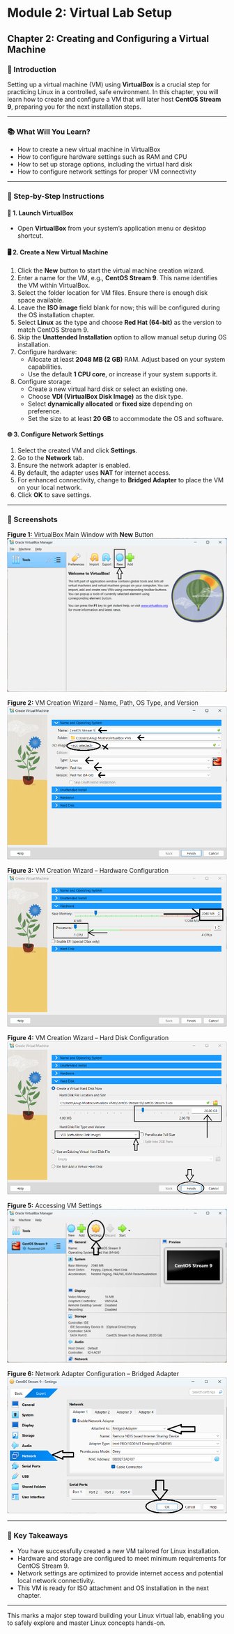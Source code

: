 # Module 2: Virtual Lab Setup

## Chapter 2: Creating and Configuring a Virtual Machine

### 📝 Introduction

Setting up a virtual machine (VM) using **VirtualBox** is a crucial step for practicing Linux in a controlled, safe environment. In this chapter, you will learn how to create and configure a VM that will later host **CentOS Stream 9**, preparing you for the next installation steps.

---

### 📚 What Will You Learn?

- How to create a new virtual machine in VirtualBox  
- How to configure hardware settings such as RAM and CPU  
- How to set up storage options, including the virtual hard disk  
- How to configure network settings for proper VM connectivity

---

### 🔧 Step-by-Step Instructions

#### 🚀 1. Launch VirtualBox

- Open **VirtualBox** from your system’s application menu or desktop shortcut.

#### 🖥️ 2. Create a New Virtual Machine

1. Click the **New** button to start the virtual machine creation wizard.  
2. Enter a name for the VM, e.g., **CentOS Stream 9**. This name identifies the VM within VirtualBox.  
3. Select the folder location for VM files. Ensure there is enough disk space available.  
4. Leave the **ISO image** field blank for now; this will be configured during the OS installation chapter.  
5. Select **Linux** as the type and choose **Red Hat (64-bit)** as the version to match CentOS Stream 9.  
6. Skip the **Unattended Installation** option to allow manual setup during OS installation.  
7. Configure hardware:  
   - Allocate at least **2048 MB (2 GB)** RAM. Adjust based on your system capabilities.  
   - Use the default **1 CPU core**, or increase if your system supports it.  
8. Configure storage:  
   - Create a new virtual hard disk or select an existing one.  
   - Choose **VDI (VirtualBox Disk Image)** as the disk type.  
   - Select **dynamically allocated** or **fixed size** depending on preference.  
   - Set the size to at least **20 GB** to accommodate the OS and software.

#### 🌐 3. Configure Network Settings

1. Select the created VM and click **Settings**.  
2. Go to the **Network** tab.  
3. Ensure the network adapter is enabled.  
4. By default, the adapter uses **NAT** for internet access.  
5. For enhanced connectivity, change to **Bridged Adapter** to place the VM on your local network.  
6. Click **OK** to save settings.

---

### 📸 Screenshots

**Figure 1:** VirtualBox Main Window with **New** Button  
![VirtualBox Main Window](screenshots/00-virtualbox-main-window-new-button-highlighted.png)

**Figure 2:** VM Creation Wizard – Name, Path, OS Type, and Version  
![VM Creation Wizard - Name, Path, OS Type, and Version](screenshots/01-vm-creation-wizard-name-path-os-type-version.png)

**Figure 3:** VM Creation Wizard – Hardware Configuration  
![VM Creation Wizard - Hardware Configuration](screenshots/02-vm-creation-wizard-os-type-version-selection.png)

**Figure 4:** VM Creation Wizard – Hard Disk Configuration  
![VM Creation Wizard - Hard Disk Configuration](screenshots/03-vm-creation-wizard-hard-disk-configuration.png)

**Figure 5:** Accessing VM Settings  
![Accessing the VM Settings](screenshots/04-accessing-vm-settings.png)

**Figure 6:** Network Adapter Configuration – Bridged Adapter  
![Configuring the Network Adapter](screenshots/05-configuring-network-adapter.png)

---

### 🎯 Key Takeaways

- You have successfully created a new VM tailored for Linux installation.  
- Hardware and storage are configured to meet minimum requirements for CentOS Stream 9.  
- Network settings are optimized to provide internet access and potential local network connectivity.  
- This VM is ready for ISO attachment and OS installation in the next chapter.

---

This marks a major step toward building your Linux virtual lab, enabling you to safely explore and master Linux concepts hands-on.

